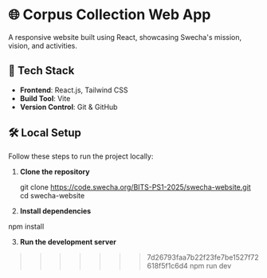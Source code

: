 
# 🌐 Corpus Collection Web App

A responsive website built using React, showcasing Swecha's mission, vision, and activities.

## 🚀 Tech Stack

- **Frontend**: React.js, Tailwind CSS
- **Build Tool**: Vite
- **Version Control**: Git & GitHub

## 🛠️ Local Setup

Follow these steps to run the project locally:

1. **Clone the repository**
   
   git clone https://code.swecha.org/BITS-PS1-2025/swecha-website.git
   cd swecha-website
   
2. **Install dependencies**

npm install

3. **Run the development server**

>>>>>>> 7d26793faa7b22f23fe7be1527f72618f5f1c6d4
npm run dev